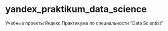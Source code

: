 # yandex_praktikum_data_science
Учебные проекты Яндекс.Практикума по специальности "Data Scientist"
